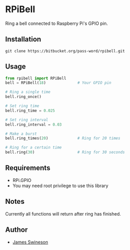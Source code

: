 # RPiBell

Ring a bell connected to Raspberry Pi's GPIO pin.

## Installation

```shell
git clone https://bitbucket.org/pass-word/rpibell.git
```

## Usage

```python
from rpibell import RPiBell
bell = RPiBell(18)              # Your GPIO pin

# Ring a single time
bell.ring_once()

# Set ring time
bell.ring_time = 0.025

# Set ring interval
bell.ring_interval = 0.03

# Make a burst
bell.ring_times(20)             # Ring for 20 times

# Ring for a certain time
bell.ring(30)                   # Ring for 30 seconds
```

## Requirements

 * RPi.GPIO
 * You may need root privilege to use this library

## Notes

Currently all functions will return after ring has finished.

## Author

 * [James Swineson](https://swineson.me)